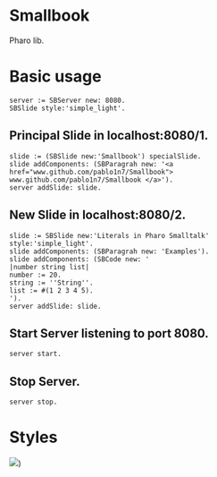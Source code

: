 # Smallbook

Pharo lib.

# Basic usage

```smalltalk
server := SBServer new: 8080.
SBSlide style:'simple_light'.
```

## Principal Slide in localhost:8080/1.
```smalltalk
slide := (SBSlide new:'Smallbook') specialSlide.
slide addComponents: (SBParagrah new: '<a href="www.github.com/pablo1n7/Smallbook"> www.github.com/pablo1n7/Smallbook </a>').
server addSlide: slide.

```

## New Slide in localhost:8080/2.
```smalltalk
slide := SBSlide new:'Literals in Pharo Smalltalk' style:'simple_light'.
slide addComponents: (SBParagrah new: 'Examples').
slide addComponents: (SBCode new: '
|number string list|
number := 20.
string := ''String''.
list := #(1 2 3 4 5).
').
server addSlide: slide.
```

## Start Server listening to port 8080.
```smalltalk
server start. 
```
## Stop Server.
```smalltalk
server stop.
```

# Styles

![](https://raw.githubusercontent.com/pablo1n7/Smallbook/master/StaticFiles/styles.png))
